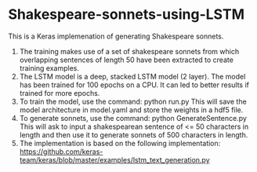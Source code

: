 # Shakespeare-sonnets-using-LSTM
This is a Keras implemenation of generating Shakespeare sonnets.
1) The training makes use of a set of shakespeare sonnets from which overlapping sentences of length 50 have been extracted to create training examples.
2) The LSTM model is a deep, stacked LSTM model (2 layer). The model has been trained for 100 epochs on a CPU. It can led to better results if trained for more epochs.
3) To train the model, use the command:
        python run.py
   This will save the model architecture in model.yaml and store the weights in a hdf5 file.
4) To generate sonnets, use the command:
        python GenerateSentence.py
   This will ask to input a shakespearean sentence of <= 50 characters in length and then use it to generate sonnets of 500 characters in length.
5) The implementation is based on the following implementation:
   https://github.com/keras-team/keras/blob/master/examples/lstm_text_generation.py

